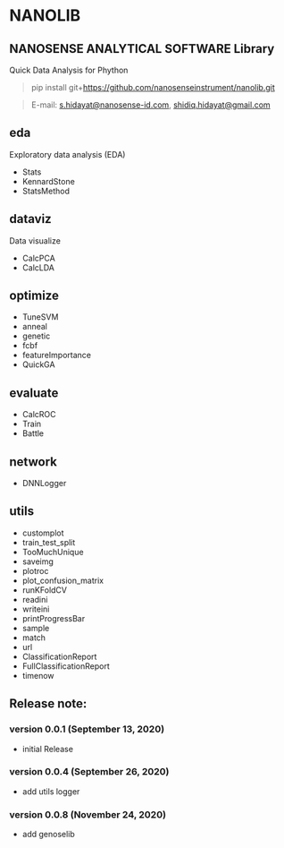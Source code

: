 
# NANOLIB

## NANOSENSE ANALYTICAL SOFTWARE Library

Quick Data Analysis for Phython



> pip install git+https://github.com/nanosenseinstrument/nanolib.git

> E-mail: s.hidayat@nanosense-id.com, shidiq.hidayat@gmail.com


## eda

Exploratory data analysis (EDA)

- Stats
- KennardStone
- StatsMethod

## dataviz

Data visualize

- CalcPCA
- CalcLDA

## optimize

- TuneSVM
- anneal
- genetic
- fcbf
- featureImportance
- QuickGA

## evaluate

- CalcROC
- Train
- Battle

## network

- DNNLogger

## utils

- customplot
- train_test_split
- TooMuchUnique
- saveimg
- plotroc
- plot_confusion_matrix
- runKFoldCV
- readini
- writeini
- printProgressBar
- sample
- match
- url
- ClassificationReport
- FullClassificationReport
- timenow


## Release note:

### version 0.0.1 (September 13, 2020)

- initial Release

### version 0.0.4 (September 26, 2020)

- add utils logger

### version 0.0.8 (November 24, 2020)

- add genoselib